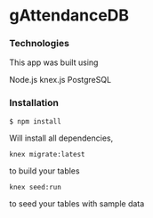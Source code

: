 # gAttendanceDB



### Technologies

This app was built using

Node.js
knex.js
PostgreSQL

### Installation

```
$ npm install
```
 Will install all dependencies,
 
 ```
 knex migrate:latest
 ```
 to build your tables
 
 ```
 knex seed:run
 ```
to seed your tables with sample data
